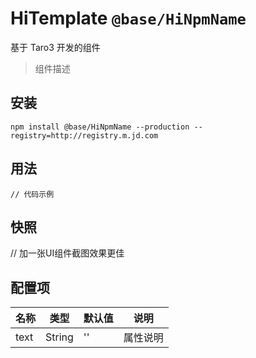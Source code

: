 # HiTemplate `@base/HiNpmName`

基于 Taro3 开发的组件

> 组件描述

## 安装

```shell
npm install @base/HiNpmName --production --registry=http://registry.m.jd.com
```

## 用法

```tsx
// 代码示例
```

## 快照

// 加一张UI组件截图效果更佳


## 配置项


| 名称         | 类型     | 默认值  | 说明                                             |
| ----------- | -------- | ------ | ------------------------------------------------- |
| text   | String   |  ''   | 属性说明 |

